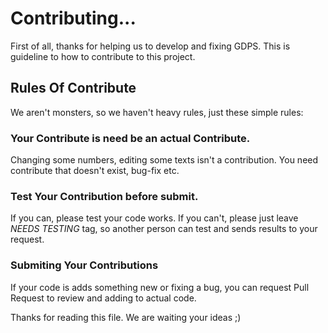 # Contributing... #

First of all, thanks for helping us to develop and fixing GDPS. This is guideline to how to contribute to this project.

## Rules Of Contribute ##
We aren't monsters, so we haven't heavy rules, just these simple rules:

### Your Contribute is need be an actual Contribute. ###
Changing some numbers, editing some texts isn't a contribution. You need contribute that doesn't exist, bug-fix etc.

### Test Your Contribution before submit. ###
If you can, please test your code works. If you can't, please just leave *NEEDS TESTING* tag, so another person can test and sends results to your request.

### Submiting Your Contributions ###
If your code is adds something new or fixing a bug, you can request Pull Request to review and adding to actual code.  
  
Thanks for reading this file. We are waiting your ideas ;)
